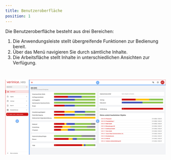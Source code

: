 ```yaml
---
title: Benutzeroberfläche
position: 1
---
```

Die Benutzeroberfläche besteht aus drei Bereichen:

1. Die <DocLink to="/manual/user-interface/app_bar">Anwendungsleiste</DocLink> stellt übergreifende Funktionen zur Bedienung bereit.
1. Über das <DocLink to="/manual/user-interface/menu">Menü</DocLink> navigieren Sie durch sämtliche Inhalte.
1. Die <DocLink to="/manual/user-interface/workbench">Arbeitsfläche</DocLink> stellt Inhalte in unterschiedlichen Ansichten zur Verfügung.

<br>

![Benutzeroberfläche](media/veo_user-interface.de.png)

<br>
